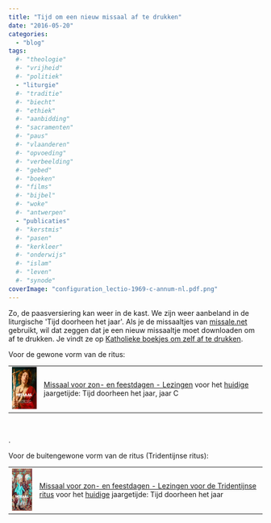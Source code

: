 ```yaml
---
title: "Tijd om een nieuw missaal af te drukken"
date: "2016-05-20"
categories: 
  - "blog"
tags:
  #- "theologie"
  #- "vrijheid"
  #- "politiek"
  - "liturgie"
  #- "traditie"
  #- "biecht"
  #- "ethiek"
  #- "aanbidding"
  #- "sacramenten"
  #- "paus"
  #- "vlaanderen"
  #- "opvoeding"
  #- "verbeelding"
  #- "gebed"
  #- "boeken"
  #- "films"
  #- "bijbel"
  #- "woke"
  #- "antwerpen"
  - "publicaties"
  #- "kerstmis"
  #- "pasen"
  #- "kerkleer"
  #- "onderwijs"
  #- "islam"
  #- "leven"
  #- "synode"
coverImage: "configuration_lectio-1969-c-annum-nl.pdf.png"
---
```


Zo, de paasversiering kan weer in de kast. We zijn weer aanbeland in de liturgische 'Tijd doorheen het jaar'. Als je de missaaltjes van [missale.net](http://www.missale.net/nl) gebruikt, wil dat zeggen dat je een nieuw missaaltje moet downloaden om af te drukken. Je vindt ze op [Katholieke boekjes om zelf af te drukken](/page/katholieke-printerboekjes/).

Voor de gewone vorm van de ritus:

<table class="widget"><tbody><tr><td><a href="http://www.missale.net/print/nl#-scope-lectionary-form-of-season-annum-cycle--c" target="_blank"><img src="images/configuration_lectio-1969-c-annum-nl.pdf.png" alt="Prentenmissaal" width="84" height="84"></a></td><td colspan="2"><a href="http://www.missale.net/print/nl#-scope-lectionary-form-of-season-annum-cycle--c" target="_blank">Missaal voor zon- en feestdagen - Lezingen</a> voor het <span style="text-decoration: underline;">huidige</span> jaargetijde: Tijd doorheen het jaar, jaar C</td></tr></tbody></table>

 

.

Voor de buitengewone vorm van de ritus (Tridentijnse ritus):

<table class="widget"><tbody><tr><td><a href="http://www.missale.net/print/nl#-scope-lectionary-form-eo-season-annum" target="_blank"><img src="images/configuration_lectio-1962-annum-nl.pdf.png" alt="Prentenmissaal" width="84" height="84"></a></td><td colspan="2"><a href="http://www.missale.net/print/nl#-scope-lectionary-form-eo-season-annum" target="_blank">Missaal voor zon- en feestdagen - Lezingen voor de Tridentijnse ritus</a> voor het <span style="text-decoration: underline;">huidige</span> jaargetijde:&nbsp;Tijd doorheen het jaar</td></tr></tbody></table>
